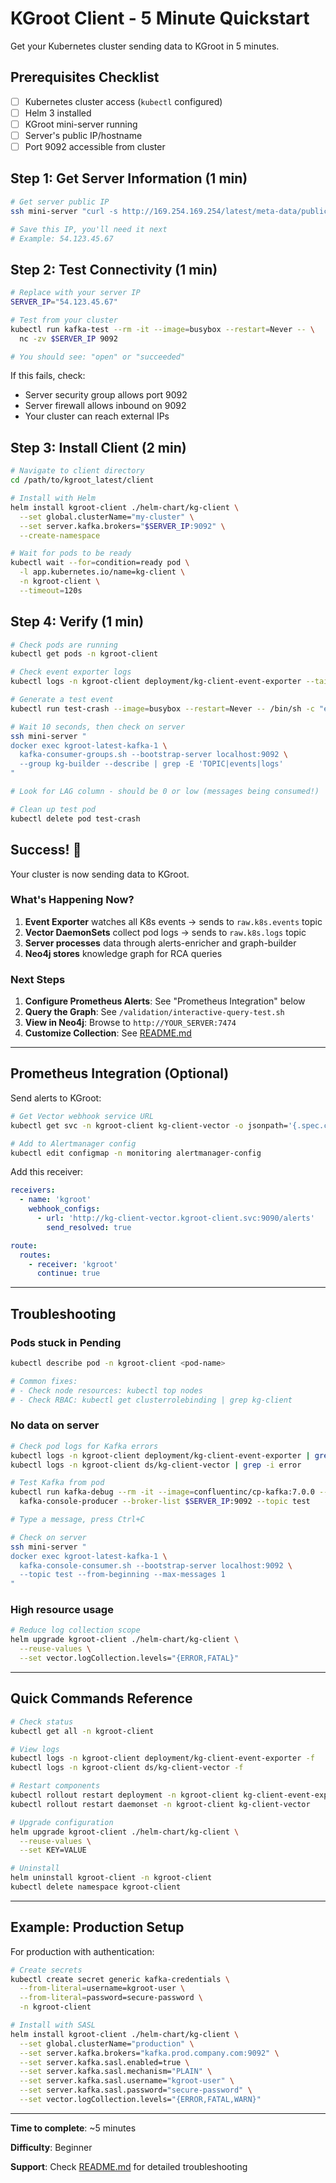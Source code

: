 # KGroot Client - 5 Minute Quickstart

Get your Kubernetes cluster sending data to KGroot in 5 minutes.

## Prerequisites Checklist

- [ ] Kubernetes cluster access (`kubectl` configured)
- [ ] Helm 3 installed
- [ ] KGroot mini-server running
- [ ] Server's public IP/hostname
- [ ] Port 9092 accessible from cluster

## Step 1: Get Server Information (1 min)

```bash
# Get server public IP
ssh mini-server "curl -s http://169.254.169.254/latest/meta-data/public-ipv4"

# Save this IP, you'll need it next
# Example: 54.123.45.67
```

## Step 2: Test Connectivity (1 min)

```bash
# Replace with your server IP
SERVER_IP="54.123.45.67"

# Test from your cluster
kubectl run kafka-test --rm -it --image=busybox --restart=Never -- \
  nc -zv $SERVER_IP 9092

# You should see: "open" or "succeeded"
```

If this fails, check:
- Server security group allows port 9092
- Server firewall allows inbound on 9092
- Your cluster can reach external IPs

## Step 3: Install Client (2 min)

```bash
# Navigate to client directory
cd /path/to/kgroot_latest/client

# Install with Helm
helm install kgroot-client ./helm-chart/kg-client \
  --set global.clusterName="my-cluster" \
  --set server.kafka.brokers="$SERVER_IP:9092" \
  --create-namespace

# Wait for pods to be ready
kubectl wait --for=condition=ready pod \
  -l app.kubernetes.io/name=kg-client \
  -n kgroot-client \
  --timeout=120s
```

## Step 4: Verify (1 min)

```bash
# Check pods are running
kubectl get pods -n kgroot-client

# Check event exporter logs
kubectl logs -n kgroot-client deployment/kg-client-event-exporter --tail 20

# Generate a test event
kubectl run test-crash --image=busybox --restart=Never -- /bin/sh -c "exit 1"

# Wait 10 seconds, then check on server
ssh mini-server "
docker exec kgroot-latest-kafka-1 \
  kafka-consumer-groups.sh --bootstrap-server localhost:9092 \
  --group kg-builder --describe | grep -E 'TOPIC|events|logs'
"

# Look for LAG column - should be 0 or low (messages being consumed!)

# Clean up test pod
kubectl delete pod test-crash
```

## Success! 🎉

Your cluster is now sending data to KGroot.

### What's Happening Now?

1. **Event Exporter** watches all K8s events → sends to `raw.k8s.events` topic
2. **Vector DaemonSets** collect pod logs → sends to `raw.k8s.logs` topic
3. **Server processes** data through alerts-enricher and graph-builder
4. **Neo4j stores** knowledge graph for RCA queries

### Next Steps

1. **Configure Prometheus Alerts**: See "Prometheus Integration" below
2. **Query the Graph**: See `/validation/interactive-query-test.sh`
3. **View in Neo4j**: Browse to `http://YOUR_SERVER:7474`
4. **Customize Collection**: See [README.md](README.md#configuration)

---

## Prometheus Integration (Optional)

Send alerts to KGroot:

```bash
# Get Vector webhook service URL
kubectl get svc -n kgroot-client kg-client-vector -o jsonpath='{.spec.clusterIP}'

# Add to Alertmanager config
kubectl edit configmap -n monitoring alertmanager-config
```

Add this receiver:

```yaml
receivers:
  - name: 'kgroot'
    webhook_configs:
      - url: 'http://kg-client-vector.kgroot-client.svc:9090/alerts'
        send_resolved: true

route:
  routes:
    - receiver: 'kgroot'
      continue: true
```

---

## Troubleshooting

### Pods stuck in Pending

```bash
kubectl describe pod -n kgroot-client <pod-name>

# Common fixes:
# - Check node resources: kubectl top nodes
# - Check RBAC: kubectl get clusterrolebinding | grep kg-client
```

### No data on server

```bash
# Check pod logs for Kafka errors
kubectl logs -n kgroot-client deployment/kg-client-event-exporter | grep -i error
kubectl logs -n kgroot-client ds/kg-client-vector | grep -i error

# Test Kafka from pod
kubectl run kafka-debug --rm -it --image=confluentinc/cp-kafka:7.0.0 --restart=Never -- \
  kafka-console-producer --broker-list $SERVER_IP:9092 --topic test

# Type a message, press Ctrl+C

# Check on server
ssh mini-server "
docker exec kgroot-latest-kafka-1 \
  kafka-console-consumer.sh --bootstrap-server localhost:9092 \
  --topic test --from-beginning --max-messages 1
"
```

### High resource usage

```bash
# Reduce log collection scope
helm upgrade kgroot-client ./helm-chart/kg-client \
  --reuse-values \
  --set vector.logCollection.levels="{ERROR,FATAL}"
```

---

## Quick Commands Reference

```bash
# Check status
kubectl get all -n kgroot-client

# View logs
kubectl logs -n kgroot-client deployment/kg-client-event-exporter -f
kubectl logs -n kgroot-client ds/kg-client-vector -f

# Restart components
kubectl rollout restart deployment -n kgroot-client kg-client-event-exporter
kubectl rollout restart daemonset -n kgroot-client kg-client-vector

# Upgrade configuration
helm upgrade kgroot-client ./helm-chart/kg-client \
  --reuse-values \
  --set KEY=VALUE

# Uninstall
helm uninstall kgroot-client -n kgroot-client
kubectl delete namespace kgroot-client
```

---

## Example: Production Setup

For production with authentication:

```bash
# Create secrets
kubectl create secret generic kafka-credentials \
  --from-literal=username=kgroot-user \
  --from-literal=password=secure-password \
  -n kgroot-client

# Install with SASL
helm install kgroot-client ./helm-chart/kg-client \
  --set global.clusterName="production" \
  --set server.kafka.brokers="kafka.prod.company.com:9092" \
  --set server.kafka.sasl.enabled=true \
  --set server.kafka.sasl.mechanism="PLAIN" \
  --set server.kafka.sasl.username="kgroot-user" \
  --set server.kafka.sasl.password="secure-password" \
  --set vector.logCollection.levels="{ERROR,FATAL,WARN}"
```

---

**Time to complete**: ~5 minutes

**Difficulty**: Beginner

**Support**: Check [README.md](README.md#troubleshooting) for detailed troubleshooting
